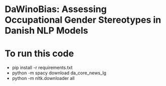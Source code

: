 # DaWinoBias: Assessing Occupational Gender Stereotypes in Danish NLP Models

# To run this code
* pip install -r requirements.txt
* python -m spacy download da_core_news_lg 
* python -m nltk.downloader all
